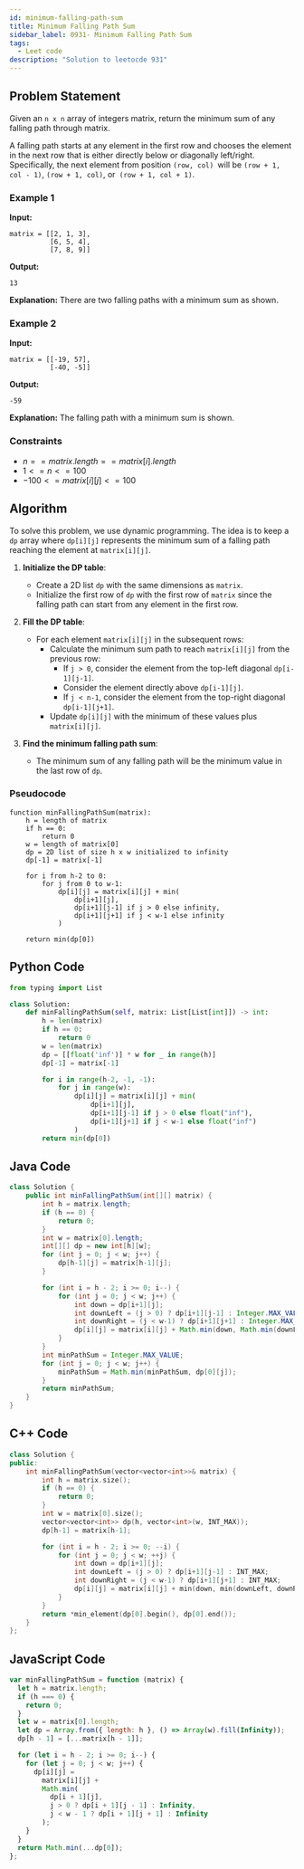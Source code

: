 ```yaml
---
id: minimum-falling-path-sum
title: Minimum Falling Path Sum
sidebar_label: 0931- Minimum Falling Path Sum
tags:
  - Leet code
description: "Solution to leetocde 931"
---
```


## Problem Statement

Given an `n x n` array of integers matrix, return the minimum sum of any falling path through matrix.

A falling path starts at any element in the first row and chooses the element in the next row that is either directly below or diagonally left/right. Specifically, the next element from position `(row, col) `will be `(row + 1, col - 1)`, `(row + 1, col)`, or` (row + 1, col + 1)`.

### Example 1

**Input:**

```
matrix = [[2, 1, 3],
          [6, 5, 4],
          [7, 8, 9]]
```

**Output:**

```
13
```

**Explanation:**
There are two falling paths with a minimum sum as shown.

### Example 2

**Input:**

```
matrix = [[-19, 57],
          [-40, -5]]
```

**Output:**

```
-59
```

**Explanation:**
The falling path with a minimum sum is shown.

### Constraints

- $n == matrix.length == matrix[i].length$
- $1 <= n <= 100$
- $-100 <= matrix[i][j] <= 100$

## Algorithm

To solve this problem, we use dynamic programming. The idea is to keep a `dp` array where `dp[i][j]` represents the minimum sum of a falling path reaching the element at `matrix[i][j]`.

1. **Initialize the DP table**:

   - Create a 2D list `dp` with the same dimensions as `matrix`.
   - Initialize the first row of `dp` with the first row of `matrix` since the falling path can start from any element in the first row.

2. **Fill the DP table**:

   - For each element `matrix[i][j]` in the subsequent rows:
     - Calculate the minimum sum path to reach `matrix[i][j]` from the previous row:
       - If `j > 0`, consider the element from the top-left diagonal `dp[i-1][j-1]`.
       - Consider the element directly above `dp[i-1][j]`.
       - If `j < n-1`, consider the element from the top-right diagonal `dp[i-1][j+1]`.
     - Update `dp[i][j]` with the minimum of these values plus `matrix[i][j]`.

3. **Find the minimum falling path sum**:
   - The minimum sum of any falling path will be the minimum value in the last row of `dp`.

### Pseudocode

```
function minFallingPathSum(matrix):
    h = length of matrix
    if h == 0:
        return 0
    w = length of matrix[0]
    dp = 2D list of size h x w initialized to infinity
    dp[-1] = matrix[-1]

    for i from h-2 to 0:
        for j from 0 to w-1:
            dp[i][j] = matrix[i][j] + min(
                dp[i+1][j],
                dp[i+1][j-1] if j > 0 else infinity,
                dp[i+1][j+1] if j < w-1 else infinity
            )

    return min(dp[0])
```

## Python Code

```python
from typing import List

class Solution:
    def minFallingPathSum(self, matrix: List[List[int]]) -> int:
        h = len(matrix)
        if h == 0:
            return 0
        w = len(matrix)
        dp = [[float('inf')] * w for _ in range(h)]
        dp[-1] = matrix[-1]

        for i in range(h-2, -1, -1):
            for j in range(w):
                dp[i][j] = matrix[i][j] + min(
                    dp[i+1][j],
                    dp[i+1][j-1] if j > 0 else float("inf"),
                    dp[i+1][j+1] if j < w-1 else float("inf")
                )
        return min(dp[0])
```

## Java Code

```java
class Solution {
    public int minFallingPathSum(int[][] matrix) {
        int h = matrix.length;
        if (h == 0) {
            return 0;
        }
        int w = matrix[0].length;
        int[][] dp = new int[h][w];
        for (int j = 0; j < w; j++) {
            dp[h-1][j] = matrix[h-1][j];
        }

        for (int i = h - 2; i >= 0; i--) {
            for (int j = 0; j < w; j++) {
                int down = dp[i+1][j];
                int downLeft = (j > 0) ? dp[i+1][j-1] : Integer.MAX_VALUE;
                int downRight = (j < w-1) ? dp[i+1][j+1] : Integer.MAX_VALUE;
                dp[i][j] = matrix[i][j] + Math.min(down, Math.min(downLeft, downRight));
            }
        }
        int minPathSum = Integer.MAX_VALUE;
        for (int j = 0; j < w; j++) {
            minPathSum = Math.min(minPathSum, dp[0][j]);
        }
        return minPathSum;
    }
}
```

## C++ Code

```cpp
class Solution {
public:
    int minFallingPathSum(vector<vector<int>>& matrix) {
        int h = matrix.size();
        if (h == 0) {
            return 0;
        }
        int w = matrix[0].size();
        vector<vector<int>> dp(h, vector<int>(w, INT_MAX));
        dp[h-1] = matrix[h-1];

        for (int i = h - 2; i >= 0; --i) {
            for (int j = 0; j < w; ++j) {
                int down = dp[i+1][j];
                int downLeft = (j > 0) ? dp[i+1][j-1] : INT_MAX;
                int downRight = (j < w-1) ? dp[i+1][j+1] : INT_MAX;
                dp[i][j] = matrix[i][j] + min(down, min(downLeft, downRight));
            }
        }
        return *min_element(dp[0].begin(), dp[0].end());
    }
};
```

## JavaScript Code

```javascript
var minFallingPathSum = function (matrix) {
  let h = matrix.length;
  if (h === 0) {
    return 0;
  }
  let w = matrix[0].length;
  let dp = Array.from({ length: h }, () => Array(w).fill(Infinity));
  dp[h - 1] = [...matrix[h - 1]];

  for (let i = h - 2; i >= 0; i--) {
    for (let j = 0; j < w; j++) {
      dp[i][j] =
        matrix[i][j] +
        Math.min(
          dp[i + 1][j],
          j > 0 ? dp[i + 1][j - 1] : Infinity,
          j < w - 1 ? dp[i + 1][j + 1] : Infinity
        );
    }
  }
  return Math.min(...dp[0]);
};
```
